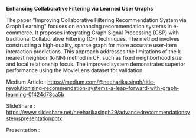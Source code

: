 **Enhancing Collaborative Filtering via Learned User Graphs**

The paper "Improving Collaborative Filtering Recommendation System via Graph Learning" focuses on enhancing recommendation systems in e-commerce. It proposes integrating Graph Signal Processing (GSP) with traditional Collaborative Filtering (CF) techniques. The method involves constructing a high-quality, sparse graph for more accurate user-item interaction predictions. This approach addresses the limitations of the k-nearest neighbor (k-NN) method in CF, such as fixed neighborhood size and local relationship focus. The improved system demonstrates superior performance using the MovieLens dataset for validation.

Medium Article : https://medium.com/@neeharika.singh/title-revolutionizing-recommendation-systems-a-leap-forward-with-graph-learning-0f424d78ca5b

SlideShare : https://www.slideshare.net/neeharikasingh29/advancedrecommendationsystemspresentationpptx

Presentation :
